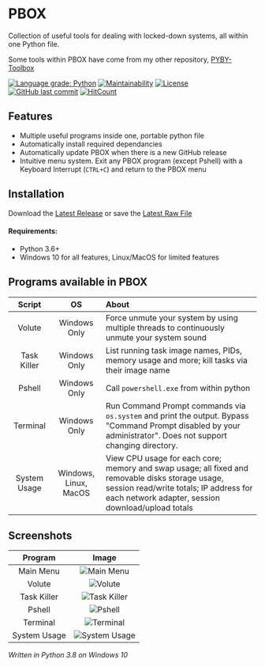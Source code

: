 # PBOX
Collection of useful tools for dealing with locked-down systems, all within one Python file.

Some tools within PBOX have come from my other repository, [PYBY-Toolbox](https://github.com/smcclennon/PYBY-Toolbox)

[![Language grade: Python](https://img.shields.io/lgtm/grade/python/g/smcclennon/PBOX.svg?logo=lgtm&logoWidth=18)](https://lgtm.com/projects/g/smcclennon/PBOX/context:python)
[![Maintainability](https://api.codeclimate.com/v1/badges/a4e85e15988e4dab380f/maintainability)](https://codeclimate.com/github/smcclennon/PBOX/maintainability)
[![License](https://img.shields.io/github/license/smcclennon/PBOX)](LICENSE)
[![GitHub last commit](https://img.shields.io/github/last-commit/smcclennon/PBOX)](https://github.com/smcclennon/PBOX/commits)
[![HitCount](https://hits.dwyl.com/smcclennon/PBOX.svg)](https://hits.dwyl.com/smcclennon/PBOX)

## Features
- Multiple useful programs inside one, portable python file
- Automatically install required dependancies
- Automatically update PBOX when there is a new GitHub release
- Intuitive menu system. Exit any PBOX program (except Pshell) with a Keyboard Interrupt (`CTRL+C`) and return to the PBOX menu

## Installation
Download the [Latest Release](https://github.com/smcclennon/PBOX/releases/latest/download/PBOX.py) or save the [Latest Raw File](https://raw.githubusercontent.com/smcclennon/PBOX/master/PBOX.py)

#### Requirements:
- Python 3.6+
- Windows 10 for all features, Linux/MacOS for limited features

## Programs available in PBOX
|Script|OS|About
|:-:|:-:|:-|
|Volute|Windows Only|Force unmute your system by using multiple threads to continuously unmute your system sound|
|Task Killer|Windows Only|List running task image names, PIDs, memory usage and more; kill tasks via their image name|
|Pshell|Windows Only|Call `powershell.exe` from within python|
|Terminal|Windows Only|Run Command Prompt commands via `os.system` and print the output. Bypass "Command Prompt disabled by your administrator". Does not support changing directory.|
|System Usage|Windows, Linux, MacOS|View CPU usage for each core; memory and swap usage; all fixed and removable disks storage usage, session read/write totals; IP address for each network adapter, session download/upload totals|

## Screenshots
|Program|Image|
|:-:|:-:|
|Main Menu|![Main Menu](https://smcclennon.github.io/assets/images/screenshots/PBOX/main_menu.png)|
|Volute|![Volute](https://smcclennon.github.io/assets/images/screenshots/PBOX/volute.png)|
|Task Killer|![Task Killer](https://smcclennon.github.io/assets/images/screenshots/PBOX/task_killer.png)|
|Pshell|![Pshell](https://smcclennon.github.io/assets/images/screenshots/PBOX/pshell.png)|
|Terminal|![Terminal](https://smcclennon.github.io/assets/images/screenshots/PBOX/terminal.png)|
|System Usage|![System Usage](https://smcclennon.github.io/assets/images/screenshots/PBOX/system_usage.png)|

*Written in Python 3.8 on Windows 10*